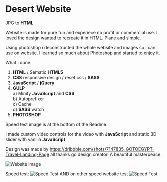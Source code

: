 # Desert Website

JPG to **HTML**

Website is made for pure fun and experiece no profit or commercial use. I loved the design wanted to recreate it in HTML. Plane and simple.

Using photoshop i deconstructed the whole website and images so i can use on website. I learned so much about Photoshop and started to enjoy it.

What i done:

1. **HTML** / Sematic **HTML5** 
2. **CSS** responsive design / reset.css / **SASS**
3. **JavaScript** / **jQuery**
4. **GULP**
&nbsp; &nbsp;<br/> a) Minify **JavaScript** and **CSS**
&nbsp; &nbsp;<br/> b) Autoprefixer
&nbsp; &nbsp;<br/> c) Cache
&nbsp; &nbsp;<br/> d) **SASS** watch
5. **PHOTOSHOP**

Speed test image is at the bottom of the Readme.

I made custom video controls for the video with **JavaScript** and static 3D slider with vanilla **JavaScript**

Design was made by https://dribbble.com/shots/7147835-GOTOEGYPT-Travel-Landing-Page all thanks go design creator. A beautiful masterpeace.

![Website image](https://i.imgur.com/hIh9fEZ.jpg)

Speed test:
![Speed Test](https://i.ibb.co/3hSZ5vX/screencapture-gtmetrix-reports-brankoanokic-com-rw-K38a-BF-2019-12-07-16-23-22.png)
AND on other speed website test
![Speed Test](https://i.ibb.co/CH9qt8x/spped-Test.png)


